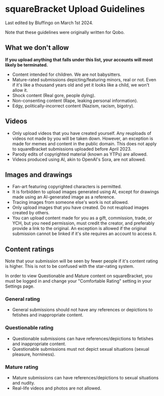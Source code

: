 # squareBracket Upload Guidelines 
Last edited by Bluffingo on March 1st 2024.

Note that these guidelines were originally written for Qobo.

## What we don't allow
**If you upload anything that falls under this list, your accounts will most likely be terminated.**

* Content intended for children. We are not babysitters.
* Mature-rated submissions depicting/featuring minors, real or not. Even if it's like a thousand years old and yet it looks like a child, we won't allow it.
* Shock content (Real gore, people dying).
* Non-consenting content (Rape, leaking personal information).
* Edgy, politically-incorrect content (Nazism, racism, bigotry).

## Videos
* Only upload videos that you have created yourself. Any reuploads of videos not made by you will be taken down. However, an exception is made for memes and content in the public domain. This does not apply to squareBracket submissions uploaded before April 2023.
* Parody edits of copyrighted material (known as YTPs) are allowed.
* Videos produced using AI, akin to OpenAI's Sora, are not allowed.

## Images and drawings
* Fan-art featuring copyrighted characters is permitted.
* It is forbidden to upload images generated using AI, except for drawings made using an AI-generated image as a reference.
* Tracing images from someone else's work is not allowed.
* Only upload images that you have created. Do not reupload images created by others.
* You can upload content made for you as a gift, commission, trade, or YCH, but you need permission, must credit the creator, and preferably provide a link to the original. An exception is allowed if the original submission cannot be linked if it's site requires an account to access it.

## Content ratings
Note that your submission will be seen by fewer people if it's content rating is higher. This is not to be confused with the star-rating system.

In order to view Questionable and Mature content on squareBracket, you must be logged in and change your "Comfortable Rating" setting in your Settings page.

### General rating
* General submissions should not have any references or depictions to fetishes and inappropriate content.

### Questionable rating
* Questionable submissions can have references/depictions to fetishes and inappropriate content.
* Questionable submissions must not depict sexual situations (sexual pleasure, horniness).

### Mature rating
* Mature submissions can have references/depictions to sexual situations and nudity.
* Real-life videos and photos are not allowed.

